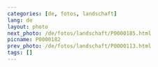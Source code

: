 ```yaml
---
categories: [de, fotos, landschaft]
lang: de
layout: photo
next_photo: /de/fotos/landschaft/P0000185.html
picname: P0000182
prev_photo: /de/fotos/landschaft/P0000113.html
tags: []
---
```

